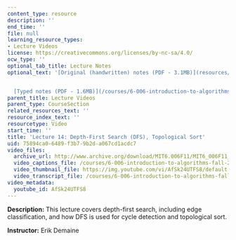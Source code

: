 ```yaml
---
content_type: resource
description: ''
end_time: ''
file: null
learning_resource_types:
- Lecture Videos
license: https://creativecommons.org/licenses/by-nc-sa/4.0/
ocw_type: ''
optional_tab_title: Lecture Notes
optional_text: '[Original (handwritten) notes (PDF - 3.1MB)](resources/mit6_006f11_lec14_orig)


  [Typed notes (PDF - 1.6MB)](/courses/6-006-introduction-to-algorithms-fall-2011/resources/mit6_006f11_lec14)'
parent_title: Lecture Videos
parent_type: CourseSection
related_resources_text: ''
resource_index_text: ''
resourcetype: Video
start_time: ''
title: 'Lecture 14: Depth-First Search (DFS), Topological Sort'
uid: 75894ca0-6489-f3b7-9b2d-a067cd1acdc7
video_files:
  archive_url: http://www.archive.org/download/MIT6.006F11/MIT6_006F11_lec14_300k.mp4
  video_captions_file: /courses/6-006-introduction-to-algorithms-fall-2011/c13d3b3ea7ee52beb17d73f74b191601_AfSk24UTFS8.vtt
  video_thumbnail_file: https://img.youtube.com/vi/AfSk24UTFS8/default.jpg
  video_transcript_file: /courses/6-006-introduction-to-algorithms-fall-2011/77c402d2da9deac0d2ad937823b750ed_AfSk24UTFS8.pdf
video_metadata:
  youtube_id: AfSk24UTFS8
---
```


**Description:** This lecture covers depth-first search, including edge classification, and how DFS is used for cycle detection and topological sort.

**Instructor:** Erik Demaine

